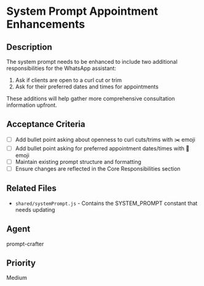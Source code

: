 # System Prompt Appointment Enhancements

## Description

The system prompt needs to be enhanced to include two additional responsibilities for the WhatsApp assistant:

1. Ask if clients are open to a curl cut or trim
2. Ask for their preferred dates and times for appointments

These additions will help gather more comprehensive consultation information upfront.

## Acceptance Criteria

- [ ] Add bullet point asking about openness to curl cuts/trims with ✂️ emoji
- [ ] Add bullet point asking for preferred appointment dates/times with 📅 emoji
- [ ] Maintain existing prompt structure and formatting
- [ ] Ensure changes are reflected in the Core Responsibilities section

## Related Files

- `shared/systemPrompt.js` - Contains the SYSTEM_PROMPT constant that needs updating

## Agent

prompt-crafter

## Priority

Medium

